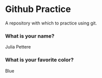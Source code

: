 # Github Practice

A repository with which to practice using git.

### What is your name?

Julia Pettere


### What is your favorite color?

Blue
